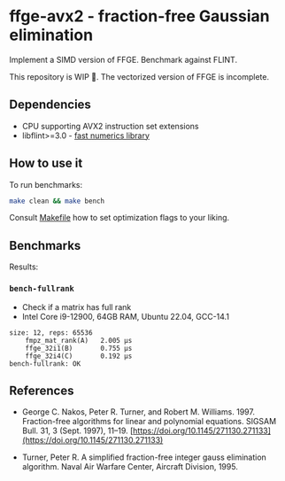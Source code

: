 ffge-avx2 - fraction-free Gaussian elimination
==============================================

Implement a SIMD version of FFGE.  Benchmark against FLINT.

This repository is WIP 🚧. The vectorized version of FFGE is incomplete.

Dependencies
------------

* CPU supporting AVX2 instruction set extensions
* libflint>=3.0 - [fast numerics library](https://flintlib.org)


How to use it
-------------

To run benchmarks:

```bash
make clean && make bench
```

Consult [Makefile](./Makefile) how to set optimization flags to your liking.


Benchmarks
----------

Results:

### `bench-fullrank`

* Check if a matrix has full rank
* Intel Core i9-12900, 64GB RAM, Ubuntu 22.04, GCC-14.1

```text
size: 12, reps: 65536
	fmpz_mat_rank(A)   2.005 μs
	ffge_32i1(B)       0.755 μs
	ffge_32i4(C)       0.192 μs
bench-fullrank: OK
```


References
----------

* George C. Nakos, Peter R. Turner, and Robert M. Williams. 1997.  Fraction-free
algorithms for linear and polynomial equations. SIGSAM Bull. 31, 3 (Sept.
1997), 11–19. [https://doi.org/10.1145/271130.271133](https://doi.org/10.1145/271130.271133)

* Turner, Peter R. A simplified fraction-free integer gauss elimination algorithm. Naval Air Warfare Center, Aircraft Division, 1995.

